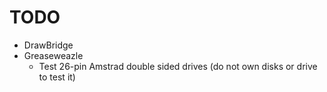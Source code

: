 # TODO
- DrawBridge
- Greaseweazle
  - Test 26-pin Amstrad double sided drives (do not own disks or drive to test it)
